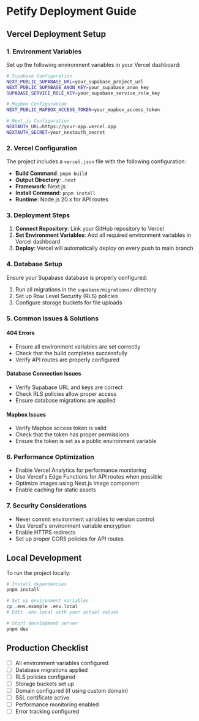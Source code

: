 # Petify Deployment Guide

## Vercel Deployment Setup

### 1. Environment Variables

Set up the following environment variables in your Vercel dashboard:

```bash
# Supabase Configuration
NEXT_PUBLIC_SUPABASE_URL=your_supabase_project_url
NEXT_PUBLIC_SUPABASE_ANON_KEY=your_supabase_anon_key
SUPABASE_SERVICE_ROLE_KEY=your_supabase_service_role_key

# Mapbox Configuration
NEXT_PUBLIC_MAPBOX_ACCESS_TOKEN=your_mapbox_access_token

# Next.js Configuration
NEXTAUTH_URL=https://your-app.vercel.app
NEXTAUTH_SECRET=your_nextauth_secret
```

### 2. Vercel Configuration

The project includes a `vercel.json` file with the following configuration:

- **Build Command**: `pnpm build`
- **Output Directory**: `.next`
- **Framework**: Next.js
- **Install Command**: `pnpm install`
- **Runtime**: Node.js 20.x for API routes

### 3. Deployment Steps

1. **Connect Repository**: Link your GitHub repository to Vercel
2. **Set Environment Variables**: Add all required environment variables in
   Vercel dashboard
3. **Deploy**: Vercel will automatically deploy on every push to main branch

### 4. Database Setup

Ensure your Supabase database is properly configured:

1. Run all migrations in the `supabase/migrations/` directory
2. Set up Row Level Security (RLS) policies
3. Configure storage buckets for file uploads

### 5. Common Issues & Solutions

#### 404 Errors

- Ensure all environment variables are set correctly
- Check that the build completes successfully
- Verify API routes are properly configured

#### Database Connection Issues

- Verify Supabase URL and keys are correct
- Check RLS policies allow proper access
- Ensure database migrations are applied

#### Mapbox Issues

- Verify Mapbox access token is valid
- Check that the token has proper permissions
- Ensure the token is set as a public environment variable

### 6. Performance Optimization

- Enable Vercel Analytics for performance monitoring
- Use Vercel's Edge Functions for API routes when possible
- Optimize images using Next.js Image component
- Enable caching for static assets

### 7. Security Considerations

- Never commit environment variables to version control
- Use Vercel's environment variable encryption
- Enable HTTPS redirects
- Set up proper CORS policies for API routes

## Local Development

To run the project locally:

```bash
# Install dependencies
pnpm install

# Set up environment variables
cp .env.example .env.local
# Edit .env.local with your actual values

# Start development server
pnpm dev
```

## Production Checklist

- [ ] All environment variables configured
- [ ] Database migrations applied
- [ ] RLS policies configured
- [ ] Storage buckets set up
- [ ] Domain configured (if using custom domain)
- [ ] SSL certificate active
- [ ] Performance monitoring enabled
- [ ] Error tracking configured
